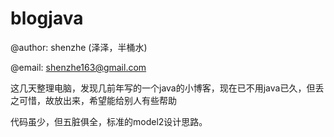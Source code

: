 blogjava
====

@author: shenzhe (泽泽，半桶水)

@email: shenzhe163@gmail.com

这几天整理电脑，发现几前年写的一个java的小博客，现在已不用java已久，但丢之可惜，故放出来，希望能给别人有些帮助

代码虽少，但五脏俱全，标准的model2设计思路。
